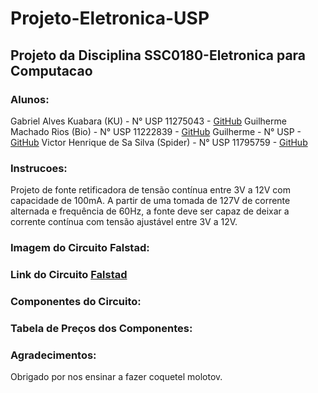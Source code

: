 # Projeto-Eletronica-USP

## Projeto da Disciplina SSC0180-Eletronica para Computacao

### Alunos:
Gabriel Alves Kuabara (KU) - N° USP 11275043 - [GitHub]()
Guilherme Machado Rios (Bio) - N° USP 11222839 - [GitHub]()
Guilherme - N° USP - [GitHub]()
Victor Henrique de Sa Silva (Spider) - N° USP 11795759 - [GitHub]()

### Instrucoes:
Projeto de fonte retificadora de tensão contínua entre 3V a 12V com capacidade de 100mA.
A partir de uma tomada de 127V de corrente alternada e frequência de 60Hz, a fonte deve ser capaz de deixar a corrente contínua com tensão ajustável entre 3V a 12V.

### Imagem do Circuito Falstad:

### Link do Circuito [Falstad]()

### Componentes do Circuito:

### Tabela de Preços dos Componentes:

### Agradecimentos:
Obrigado por nos ensinar a fazer coquetel molotov.